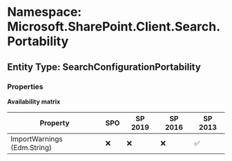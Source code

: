 # Namespace: Microsoft.SharePoint.Client.Search.Portability

## Entity Type: SearchConfigurationPortability

### Properties

**Availability matrix**

Property | SPO | SP 2019 | SP 2016 | SP 2013
----------|-----|---------|---------|--------
ImportWarnings (Edm.String) | ❌ | ❌ | ❌ | ✅

